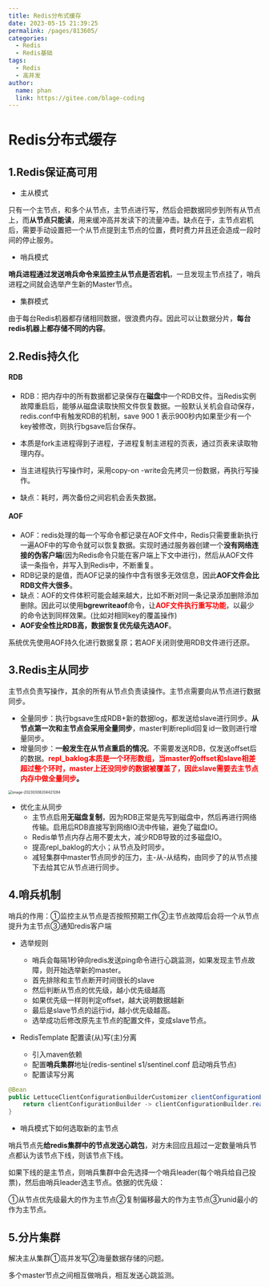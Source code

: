 ```yaml
---
title: Redis分布式缓存
date: 2023-05-15 21:39:25
permalink: /pages/813605/
categories:
  - Redis
  - Redis基础
tags:
  - Redis
  - 高并发
author: 
  name: phan
  link: https://gitee.com/blage-coding
---
```

# Redis分布式缓存

## 1.Redis保证高可用

- 主从模式

只有一个主节点，和多个从节点，主节点进行写，然后会把数据同步到所有从节点上，而**从节点只能读**，用来缓冲高并发读下的流量冲击。缺点在于，主节点宕机后，需要手动设置把一个从节点提到主节点的位置，费时费力并且还会造成一段时间的停止服务。

- 哨兵模式

**哨兵进程通过发送哨兵命令来监控主从节点是否宕机**，一旦发现主节点挂了，哨兵进程之间就会选举产生新的Master节点。

- 集群模式

由于每台Redis机器都存储相同数据，很浪费内存。因此可以让数据分片，**每台redis机器上都存储不同的内容**。

## 2.Redis持久化

#### RDB

- RDB：把内存中的所有数据都记录保存在**磁盘**中一个RDB文件。当Redis实例故障重启后，能够从磁盘读取快照文件恢复数据。一般默认关机会自动保存，redis.conf中有触发RDB的机制，save 900 1 表示900秒内如果至少有一个key被修改，则执行bgsave后台保存。

- 本质是fork主进程得到子进程，子进程复制主进程的页表，通过页表来读取物理内存。
- 当主进程执行写操作时，采用copy-on -write会先拷贝一份数据，再执行写操作。
- 缺点：耗时，两次备份之间宕机会丢失数据。

#### AOF

- AOF：redis处理的每一个写命令都记录在AOF文件中，Redis只需要重新执行一遍AOF中的写命令就可以恢复数据。实现时通过服务器创建一个**没有网络连接的伪客户端**(因为Redis命令只能在客户端上下文中进行)，然后从AOF文件读一条指令，并写入到Redis中，不断重复。
- RDB记录的是值，而AOF记录的操作中含有很多无效信息，因此**AOF文件会比RDB文件大很多**。
- 缺点：AOF的文件体积可能会越来越大，比如不断对同一条记录添加删除添加删除。因此可以使用**bgrewriteaof**命令，让<font color="red">**AOF文件执行重写功能**</font>，以最少的命令达到同样效果。(比如对相同key的覆盖操作)
- **AOF安全性比RDB高，数据恢复优先级先选AOF**。

系统优先使用AOF持久化进行数据复原；若AOF关闭则使用RDB文件进行还原。

## 3.Redis主从同步

主节点负责写操作，其余的所有从节点负责读操作。主节点需要向从节点进行数据同步。

- 全量同步：执行bgsave生成RDB+新的数据log，都发送给slave进行同步。**从节点第一次和主节点会采用全量同步**，master判断replid回复id一致则进行增量同步。
- 增量同步：**一般发生在从节点重启的情况**。不需要发送RDB，仅发送offset后的数据。**<font color="red">repl_baklog本质是一个环形数组，当master的offset和slave相差超过整个环时，master上还没同步的数据被覆盖了，因此slave需要去主节点内存中做全量同步</font>。**

<img src="https://cdn.staticaly.com/gh/blage-coding/picx-images-hosting@master/20230515/image-20230308204421284.50wivh0hnio0.webp" alt="image-20230308204421284" style="zoom:50%;" />

- 优化主从同步
  - 主节点启用**无磁盘复制**，因为RDB正常是先写到磁盘中，然后再进行网络传输。启用后RDB直接写到网络IO流中传输，避免了磁盘IO。
  - Redis单节点内存占用不要太大，减少RDB导致的过多磁盘IO。
  - 提高repl_baklog的大小；从节点及时同步。
  - 减轻集群中master节点同步的压力，主-从-从结构，由同步了的从节点接下去给其它从节点进行同步。

## 4.哨兵机制

哨兵的作用：①监控主从节点是否按照预期工作②主节点故障后会将一个从节点提升为主节点③通知redis客户端

- 选举规则
  - 哨兵会每隔1秒钟向redis发送ping命令进行心跳监测，如果发现主节点故障，则开始选举新的master。
  - 首先排除和主节点断开时间很长的slave
  - 然后判断从节点的优先级，越小优先级越高
  - 如果优先级一样则判定offset，越大说明数据越新
  - 最后是slave节点的运行id，越小优先级越高。
  - 选举成功后修改原先主节点的配置文件，变成slave节点。

- RedisTemplate 配置读(从)写(主)分离
  - 引入maven依赖
  - 配置**哨兵集群**地址(redis-sentinel s1/sentinel.conf 启动哨兵节点)
  - 配置读写分离

```java
@Bean
public LettuceClientConfigurationBuilderCustomizer clientConfigurationBuilderCustomizer(){
    return clientConfigurationBuilder -> clientConfigurationBuilder.readFrom(ReadFrom.REPLICA_PREFERRED);
}
```

- 哨兵模式下如何选取新的主节点

哨兵节点先**给redis集群中的节点发送心跳包**，对方未回应且超过一定数量哨兵节点都认为该节点下线，则该节点下线。

如果下线的是主节点，则哨兵集群中会先选择一个哨兵leader(每个哨兵给自己投票)，然后由哨兵leader选主节点。依据的优先级：

①从节点优先级最大的作为主节点②复制偏移最大的作为主节点③runid最小的作为主节点。

## 5.分片集群

解决主从集群①高并发写②海量数据存储的问题。

多个master节点之间相互做哨兵，相互发送心跳监测。
